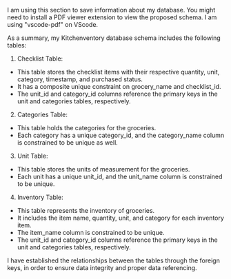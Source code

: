 I am using this section to save information about my database. You might need to install a PDF viewer extension to view the proposed schema. I am using "vscode-pdf" on VScode.

As a summary, my Kitchenventory database schema includes the following tables:

1. Checklist Table: 
- This table stores the checklist items with their respective quantity, unit, category, timestamp, and purchased status. 
- It has a composite unique constraint on grocery_name and checklist_id. 
- The unit_id and category_id columns reference the primary keys in the unit and categories tables, respectively.

2. Categories Table: 
- This table holds the categories for the groceries. 
- Each category has a unique category_id, and the category_name column is constrained to be unique as well.

3. Unit Table: 
- This table stores the units of measurement for the groceries. 
- Each unit has a unique unit_id, and the unit_name column is constrained to be unique.

4. Inventory Table: 
- This table represents the inventory of groceries. 
- It includes the item name, quantity, unit, and category for each inventory item. 
- The item_name column is constrained to be unique. 
- The unit_id and category_id columns reference the primary keys in the unit and categories tables, respectively.

I have established the relationships between the tables through the foreign keys, in order to ensure data integrity and proper data referencing.